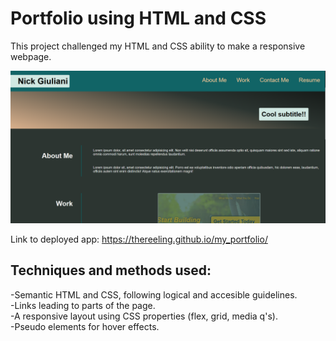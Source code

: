 # Portfolio using HTML and CSS


This project challenged my HTML and CSS ability to make a responsive webpage.  



![Capture](assets/images/Capture.PNG)  


Link to deployed app: https://thereeling.github.io/my_portfolio/


## Techniques and methods used:  

-Semantic HTML and CSS, following logical and accesible guidelines.  
-Links leading to parts of the page.  
-A responsive layout using CSS properties (flex, grid, media q's).  
-Pseudo elements for hover effects.

